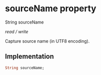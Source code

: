 


# sourceName property







String sourceName
  
_<span class="feature">read / write</span>_



<p>Capture source name (in UTF8 encoding).</p>



## Implementation

```dart
String sourceName;
```







